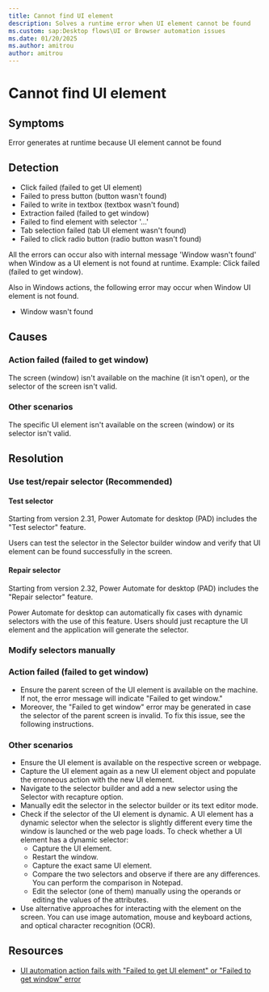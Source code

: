 ```yaml
---
title: Cannot find UI element
description: Solves a runtime error when UI element cannot be found
ms.custom: sap:Desktop flows\UI or Browser automation issues
ms.date: 01/20/2025
ms.author: amitrou 
author: amitrou
---
```

# Cannot find UI element

## Symptoms

Error generates at runtime because UI element cannot be found

## Detection

- Click failed (failed to get UI element)
- Failed to press button (button wasn't found)
- Failed to write in textbox (textbox wasn't found)
- Extraction failed (failed to get window)
- Failed to find element with selector '...'
- Tab selection failed (tab UI element wasn't found)
- Failed to click radio button (radio button wasn't found)

All the errors can occur also with internal message 'Window wasn't found' when Window as a UI element is not found at runtime.
Example: Click failed (failed to get window).

Also in Windows actions, the following error may occur when Window UI element is not found.

- Window wasn't found

## Causes

### Action failed (failed to get window)

The screen (window) isn't available on the machine (it isn't open), or the selector of the screen isn't valid.

### Other scenarios

The specific UI element isn't available on the screen (window) or its selector isn't valid.

## Resolution

### Use test/repair selector (Recommended)

#### Test selector

Starting from version 2.31, Power Automate for desktop (PAD) includes the "Test selector" feature.

Users can test the selector in the Selector builder window and verify that UI element can be found successfully in the screen.

#### Repair selector

Starting from version 2.32, Power Automate for desktop (PAD) includes the "Repair selector" feature.

Power Automate for desktop can automatically fix cases with dynamic selectors with the use of this feature. Users should just recapture the UI element and the application will generate the selector.

### Modify selectors manually

### Action failed (failed to get window)

- Ensure the parent screen of the UI element is available on the machine. If not, the error message will indicate "Failed to get window."
- Moreover, the "Failed to get window" error may be generated in case the selector of the parent screen is invalid. To fix this  issue, see the following instructions.

### Other scenarios

- Ensure the UI element is available on the respective screen or webpage.
- Capture the UI element again as a new UI element object and populate the erroneous action with the new UI element.
- Navigate to the selector builder and add a new selector using the Selector with recapture option.
- Manually edit the selector in the selector builder or its text editor mode.
- Check if the selector of the UI element is dynamic. A UI element has a dynamic selector when the selector is slightly different every time the window is launched or the web page loads. To check whether a UI element has a dynamic selector:
  - Capture the UI element.
  - Restart the window.
  - Capture the exact same UI element.
  - Compare the two selectors and observe if there are any differences. You can perform the comparison in Notepad.
  - Edit the selector (one of them) manually using the operands or editing the values of the attributes.
- Use alternative approaches for interacting with the element on the screen. You can use image automation, mouse and keyboard
actions, and optical character recognition (OCR).

## Resources

- [UI automation action fails with "Failed to get UI element" or "Failed to get window" error](/troubleshoot/power-platform/power-automate/ui-automation-action-fails-errors)
